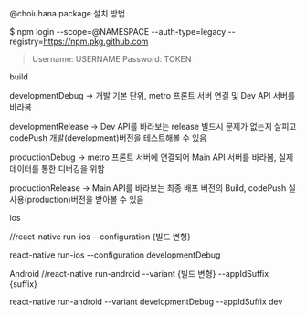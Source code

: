 @choiuhana package 설치 방법

$ npm login --scope=@NAMESPACE --auth-type=legacy --registry=https://npm.pkg.github.com

> Username: USERNAME
> Password: TOKEN


build

developmentDebug
-> 개발 기본 단위, metro 프론트 서버 연결 및 Dev API 서버를 바라봄

developmentRelease
->  Dev API를 바라보는 release 빌드시 문제가 없는지 살피고 codePush 개발(development)버전을 테스트해볼 수 있음

productionDebug
-> metro 프론트 서버에 연결되어 Main API 서버를 바라봄, 실제 데이터를 통한 디버깅을 위함

productionRelease
-> Main API를 바라보는 최종 배포 버전의 Build, codePush 실사용(production)버전을 받아볼 수 있음


ios

//react-native run-ios --configuration {빌드 변형}

react-native run-ios --configuration developmentDebug


Android
//react-native run-android --variant {빌드 변형} --appIdSuffix {suffix}

react-native run-android --variant developmentDebug --appIdSuffix dev
